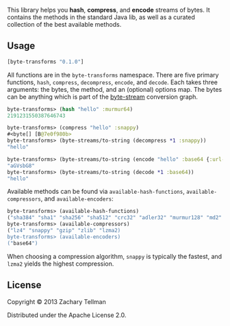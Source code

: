This library helps you **hash**, **compress**, and **encode** streams of bytes.  It contains the methods in the standard Java lib, as well as a curated collection of the best available methods.

## Usage

```clj
[byte-transforms "0.1.0"]
```

All functions are in the `byte-transforms` namespace.  There are five primary functions, `hash`, `compress`, `decompress`, `encode`, and `decode`.  Each takes three arguments: the bytes, the method, and an (optional) options map.  The bytes can be anything which is part of the [byte-stream](https://github.com/ztellman/byte-streams) conversion graph.

```clj
byte-transforms> (hash "hello" :murmur64)
2191231550387646743

byte-transforms> (compress "hello" :snappy)
#<byte[] [B@7e0f980b>
byte-transforms> (byte-streams/to-string (decompress *1 :snappy))
"hello"

byte-transforms> (byte-streams/to-string (encode "hello" :base64 {:url-safe? true}))
"aGVsbG8"
byte-transforms> (byte-streams/to-string (decode *1 :base64))
"hello"
```

Available methods can be found via `available-hash-functions`, `available-compressors`, and `available-encoders`:

```clj
byte-transforms> (available-hash-functions)
("sha384" "sha1" "sha256" "sha512" "crc32" "adler32" "murmur128" "md2" "md5" "murmur64" "murmur32")
byte-transforms> (available-compressors)
("lz4" "snappy" "gzip" "zlib" "lzma2)
byte-transforms> (available-encoders)
("base64")
```

When choosing a compression algorithm, `snappy` is typically the fastest, and `lzma2` yields the highest compression.

## License

Copyright © 2013 Zachary Tellman

Distributed under the Apache License 2.0.

